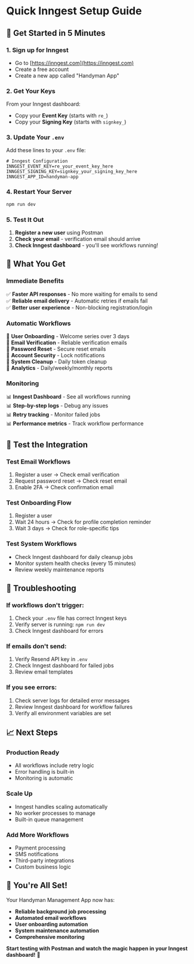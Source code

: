 # Quick Inngest Setup Guide

## 🚀 Get Started in 5 Minutes

### 1. **Sign up for Inngest**

-   Go to [https://inngest.com](https://inngest.com)
-   Create a free account
-   Create a new app called "Handyman App"

### 2. **Get Your Keys**

From your Inngest dashboard:

-   Copy your **Event Key** (starts with `re_`)
-   Copy your **Signing Key** (starts with `signkey_`)

### 3. **Update Your `.env`**

Add these lines to your `.env` file:

```env
# Inngest Configuration
INNGEST_EVENT_KEY=re_your_event_key_here
INNGEST_SIGNING_KEY=signkey_your_signing_key_here
INNGEST_APP_ID=handyman-app
```

### 4. **Restart Your Server**

```bash
npm run dev
```

### 5. **Test It Out**

1. **Register a new user** using Postman
2. **Check your email** - verification email should arrive
3. **Check Inngest dashboard** - you'll see workflows running!

## 🎯 What You Get

### **Immediate Benefits**

✅ **Faster API responses** - No more waiting for emails to send  
✅ **Reliable email delivery** - Automatic retries if emails fail  
✅ **Better user experience** - Non-blocking registration/login

### **Automatic Workflows**

🔄 **User Onboarding** - Welcome series over 3 days  
🔄 **Email Verification** - Reliable verification emails  
🔄 **Password Reset** - Secure reset emails  
🔄 **Account Security** - Lock notifications  
🔄 **System Cleanup** - Daily token cleanup  
🔄 **Analytics** - Daily/weekly/monthly reports

### **Monitoring**

📊 **Inngest Dashboard** - See all workflows running  
📊 **Step-by-step logs** - Debug any issues  
📊 **Retry tracking** - Monitor failed jobs  
📊 **Performance metrics** - Track workflow performance

## 🧪 Test the Integration

### **Test Email Workflows**

1. Register a user → Check email verification
2. Request password reset → Check reset email
3. Enable 2FA → Check confirmation email

### **Test Onboarding Flow**

1. Register a user
2. Wait 24 hours → Check for profile completion reminder
3. Wait 3 days → Check for role-specific tips

### **Test System Workflows**

-   Check Inngest dashboard for daily cleanup jobs
-   Monitor system health checks (every 15 minutes)
-   Review weekly maintenance reports

## 🔧 Troubleshooting

### **If workflows don't trigger:**

1. Check your `.env` file has correct Inngest keys
2. Verify server is running: `npm run dev`
3. Check Inngest dashboard for errors

### **If emails don't send:**

1. Verify Resend API key in `.env`
2. Check Inngest dashboard for failed jobs
3. Review email templates

### **If you see errors:**

1. Check server logs for detailed error messages
2. Review Inngest dashboard for workflow failures
3. Verify all environment variables are set

## 📈 Next Steps

### **Production Ready**

-   All workflows include retry logic
-   Error handling is built-in
-   Monitoring is automatic

### **Scale Up**

-   Inngest handles scaling automatically
-   No worker processes to manage
-   Built-in queue management

### **Add More Workflows**

-   Payment processing
-   SMS notifications
-   Third-party integrations
-   Custom business logic

## 🎉 You're All Set!

Your Handyman Management App now has:

-   **Reliable background job processing**
-   **Automated email workflows**
-   **User onboarding automation**
-   **System maintenance automation**
-   **Comprehensive monitoring**

**Start testing with Postman and watch the magic happen in your Inngest dashboard!** 🚀
